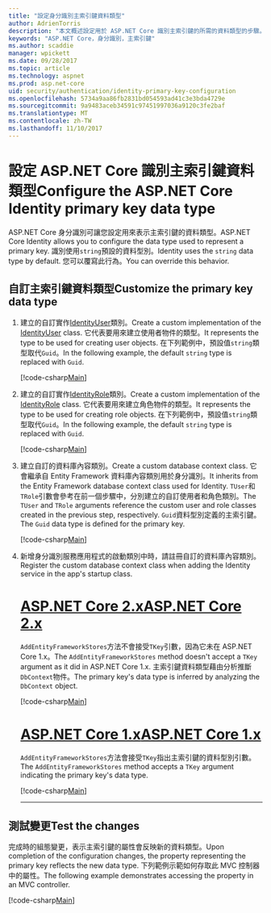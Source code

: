 ```yaml
---
title: "設定身分識別主索引鍵資料類型"
author: AdrienTorris
description: "本文概述設定用於 ASP.NET Core 識別主索引鍵的所需的資料類型的步驟。"
keywords: "ASP.NET Core，身分識別，主索引鍵"
ms.author: scaddie
manager: wpickett
ms.date: 09/28/2017
ms.topic: article
ms.technology: aspnet
ms.prod: asp.net-core
uid: security/authentication/identity-primary-key-configuration
ms.openlocfilehash: 5734a9aa86fb2831bd054593ad41c3e3bda4729e
ms.sourcegitcommit: 9a9483aceb34591c97451997036a9120c3fe2baf
ms.translationtype: MT
ms.contentlocale: zh-TW
ms.lasthandoff: 11/10/2017
---
```

# <a name="configure-the-aspnet-core-identity-primary-key-data-type"></a><span data-ttu-id="8f31b-104">設定 ASP.NET Core 識別主索引鍵資料類型</span><span class="sxs-lookup"><span data-stu-id="8f31b-104">Configure the ASP.NET Core Identity primary key data type</span></span>

<span data-ttu-id="8f31b-105">ASP.NET Core 身分識別可讓您設定用來表示主索引鍵的資料類型。</span><span class="sxs-lookup"><span data-stu-id="8f31b-105">ASP.NET Core Identity allows you to configure the data type used to represent a primary key.</span></span> <span data-ttu-id="8f31b-106">識別使用`string`預設的資料型別。</span><span class="sxs-lookup"><span data-stu-id="8f31b-106">Identity uses the `string` data type by default.</span></span> <span data-ttu-id="8f31b-107">您可以覆寫此行為。</span><span class="sxs-lookup"><span data-stu-id="8f31b-107">You can override this behavior.</span></span>

## <a name="customize-the-primary-key-data-type"></a><span data-ttu-id="8f31b-108">自訂主索引鍵資料類型</span><span class="sxs-lookup"><span data-stu-id="8f31b-108">Customize the primary key data type</span></span>

1. <span data-ttu-id="8f31b-109">建立的自訂實作[IdentityUser](https://docs.microsoft.com/aspnet/core/api/microsoft.aspnetcore.identity.entityframeworkcore.identityuser-1)類別。</span><span class="sxs-lookup"><span data-stu-id="8f31b-109">Create a custom implementation of the [IdentityUser](https://docs.microsoft.com/aspnet/core/api/microsoft.aspnetcore.identity.entityframeworkcore.identityuser-1) class.</span></span> <span data-ttu-id="8f31b-110">它代表要用來建立使用者物件的類型。</span><span class="sxs-lookup"><span data-stu-id="8f31b-110">It represents the type to be used for creating user objects.</span></span> <span data-ttu-id="8f31b-111">在下列範例中，預設值`string`類型取代`Guid`。</span><span class="sxs-lookup"><span data-stu-id="8f31b-111">In the following example, the default `string` type is replaced with `Guid`.</span></span>

    [!code-csharp[Main](identity/sample/src/ASPNET-IdentityDemo-PrimaryKeysConfig/Models/ApplicationUser.cs?highlight=4&range=7-13)]

1. <span data-ttu-id="8f31b-112">建立的自訂實作[IdentityRole](https://docs.microsoft.com/aspnet/core/api/microsoft.aspnetcore.identity.entityframeworkcore.identityrole-1)類別。</span><span class="sxs-lookup"><span data-stu-id="8f31b-112">Create a custom implementation of the [IdentityRole](https://docs.microsoft.com/aspnet/core/api/microsoft.aspnetcore.identity.entityframeworkcore.identityrole-1) class.</span></span> <span data-ttu-id="8f31b-113">它代表要用來建立角色物件的類型。</span><span class="sxs-lookup"><span data-stu-id="8f31b-113">It represents the type to be used for creating role objects.</span></span> <span data-ttu-id="8f31b-114">在下列範例中，預設值`string`類型取代`Guid`。</span><span class="sxs-lookup"><span data-stu-id="8f31b-114">In the following example, the default `string` type is replaced with `Guid`.</span></span>
    
    [!code-csharp[Main](identity/sample/src/ASPNET-IdentityDemo-PrimaryKeysConfig/Models/ApplicationRole.cs?highlight=3&range=7-12)]
    
1. <span data-ttu-id="8f31b-115">建立自訂的資料庫內容類別。</span><span class="sxs-lookup"><span data-stu-id="8f31b-115">Create a custom database context class.</span></span> <span data-ttu-id="8f31b-116">它會繼承自 Entity Framework 資料庫內容類別用於身分識別。</span><span class="sxs-lookup"><span data-stu-id="8f31b-116">It inherits from the Entity Framework database context class used for Identity.</span></span> <span data-ttu-id="8f31b-117">`TUser`和`TRole`引數會參考在前一個步驟中，分別建立的自訂使用者和角色類別。</span><span class="sxs-lookup"><span data-stu-id="8f31b-117">The `TUser` and `TRole` arguments reference the custom user and role classes created in the previous step, respectively.</span></span> <span data-ttu-id="8f31b-118">`Guid`資料型別定義的主索引鍵。</span><span class="sxs-lookup"><span data-stu-id="8f31b-118">The `Guid` data type is defined for the primary key.</span></span>

    [!code-csharp[Main](identity/sample/src/ASPNET-IdentityDemo-PrimaryKeysConfig/Data/ApplicationDbContext.cs?highlight=3&range=9-26)]
    
1. <span data-ttu-id="8f31b-119">新增身分識別服務應用程式的啟動類別中時，請註冊自訂的資料庫內容類別。</span><span class="sxs-lookup"><span data-stu-id="8f31b-119">Register the custom database context class when adding the Identity service in the app's startup class.</span></span>

    # <a name="aspnet-core-2xtabaspnetcore2x"></a>[<span data-ttu-id="8f31b-120">ASP.NET Core 2.x</span><span class="sxs-lookup"><span data-stu-id="8f31b-120">ASP.NET Core 2.x</span></span>](#tab/aspnetcore2x)
    
    <span data-ttu-id="8f31b-121">`AddEntityFrameworkStores`方法不會接受`TKey`引數，因為它未在 ASP.NET Core 1.x。</span><span class="sxs-lookup"><span data-stu-id="8f31b-121">The `AddEntityFrameworkStores` method doesn't accept a `TKey` argument as it did in ASP.NET Core 1.x.</span></span> <span data-ttu-id="8f31b-122">主索引鍵資料類型藉由分析推斷`DbContext`物件。</span><span class="sxs-lookup"><span data-stu-id="8f31b-122">The primary key's data type is inferred by analyzing the `DbContext` object.</span></span>
    
    [!code-csharp[Main](identity/sample/src/ASPNETv2-IdentityDemo-PrimaryKeysConfig/Startup.cs?highlight=6-8&range=25-37)]
    
    # <a name="aspnet-core-1xtabaspnetcore1x"></a>[<span data-ttu-id="8f31b-123">ASP.NET Core 1.x</span><span class="sxs-lookup"><span data-stu-id="8f31b-123">ASP.NET Core 1.x</span></span>](#tab/aspnetcore1x)
    
    <span data-ttu-id="8f31b-124">`AddEntityFrameworkStores`方法會接受`TKey`指出主索引鍵的資料型別引數。</span><span class="sxs-lookup"><span data-stu-id="8f31b-124">The `AddEntityFrameworkStores` method accepts a `TKey` argument indicating the primary key's data type.</span></span>
    
    [!code-csharp[Main](identity/sample/src/ASPNET-IdentityDemo-PrimaryKeysConfig/Startup.cs?highlight=9-11&range=39-55)]
    
    ---

## <a name="test-the-changes"></a><span data-ttu-id="8f31b-125">測試變更</span><span class="sxs-lookup"><span data-stu-id="8f31b-125">Test the changes</span></span>

<span data-ttu-id="8f31b-126">完成時的組態變更，表示主索引鍵的屬性會反映新的資料類型。</span><span class="sxs-lookup"><span data-stu-id="8f31b-126">Upon completion of the configuration changes, the property representing the primary key reflects the new data type.</span></span> <span data-ttu-id="8f31b-127">下列範例示範如何存取此 MVC 控制器中的屬性。</span><span class="sxs-lookup"><span data-stu-id="8f31b-127">The following example demonstrates accessing the property in an MVC controller.</span></span>

[!code-csharp[Main](identity/sample/src/ASPNET-IdentityDemo-PrimaryKeysConfig/Controllers/AccountController.cs?name=snippet_GetCurrentUserId&highlight=6)]
